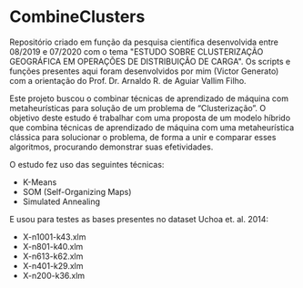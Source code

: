 # CombineClusters

Repositório criado em função da pesquisa científica desenvolvida entre 08/2019 e 07/2020 com o tema "ESTUDO SOBRE CLUSTERIZAÇÃO GEOGRÁFICA EM OPERAÇÕES DE
DISTRIBUIÇÃO DE CARGA".
Os scripts e funções presentes aqui foram desenvolvidos por mim (Victor Generato) com a orientação do Prof. Dr. Arnaldo R. de Aguiar Vallim Filho.

Este projeto buscou o combinar técnicas de aprendizado de máquina com metaheurísticas para solução de um problema de “Clusterização”. O objetivo deste estudo é trabalhar com uma proposta de um modelo híbrido que combina técnicas de aprendizado de máquina com uma metaheurística clássica para solucionar o problema, de forma a unir e comparar esses algoritmos, procurando demonstrar suas efetividades.

O estudo fez uso das seguintes técnicas:
- K-Means
- SOM (Self-Organizing Maps)
- Simulated Annealing

E usou para testes as bases presentes no dataset Uchoa et. al. 2014:
- X-n1001-k43.xlm
- X-n801-k40.xlm
- X-n613-k62.xlm
- X-n401-k29.xlm
- X-n200-k36.xlm
